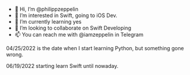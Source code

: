 - 👋 Hi, I’m @philippzeppelin
- 👀 I’m interested in Swift, going to iOS Dev.
- 🌱 I’m currently learning yes
- 💞️ I’m looking to collaborate on Swift Developing
- 📫 You can reach me with @iamzeppelin in Telegram

04/25/2022 is the date when I start learning Python, but something gone wrong.

06/19/2022 starting learn Swift until nowaday.


